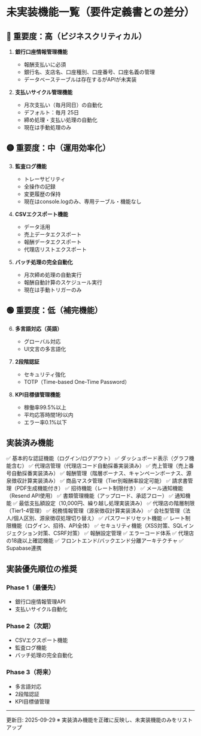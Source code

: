 # 未実装機能一覧（要件定義書との差分）

## 🔴 重要度：高（ビジネスクリティカル）

1. **銀行口座情報管理機能**
   - 報酬支払いに必須
   - 銀行名、支店名、口座種別、口座番号、口座名義の管理
   - データベーステーブルは存在するがAPIが未実装

2. **支払いサイクル管理機能**
   - 月次支払い（毎月同日）の自動化
   - デフォルト：毎月 25日
   - 締め処理・支払い処理の自動化
   - 現在は手動処理のみ

## 🟡 重要度：中（運用効率化）

3. **監査ログ機能**
   - トレーサビリティ
   - 全操作の記録
   - 変更履歴の保持
   - 現在はconsole.logのみ、専用テーブル・機能なし

4. **CSVエクスポート機能**
   - データ活用
   - 売上データエクスポート
   - 報酬データエクスポート
   - 代理店リストエクスポート

5. **バッチ処理の完全自動化**
   - 月次締め処理の自動実行
   - 報酬自動計算のスケジュール実行
   - 現在は手動トリガーのみ

## 🟢 重要度：低（補完機能）

6. **多言語対応（英語）**
   - グローバル対応
   - UI文言の多言語化

7. **2段階認証**
   - セキュリティ強化
   - TOTP（Time-based One-Time Password）

8. **KPI目標値管理機能**
   - 稼働率99.5%以上
   - 平均応答時間1秒以内
   - エラー率0.1%以下

## 実装済み機能

✅ 基本的な認証機能（ログイン/ログアウト）
✅ ダッシュボード表示（グラフ機能含む）
✅ 代理店管理（代理店コード自動採番実装済み）
✅ 売上管理（売上番号自動採番実装済み）
✅ 報酬管理（階層ボーナス、キャンペーンボーナス、源泉徴収計算実装済み）
✅ 商品マスタ管理（Tier別報酬率設定可能）
✅ 請求書管理（PDF生成機能付き）
✅ 招待機能（レート制限付き）
✅ メール通知機能（Resend API使用）
✅ 書類管理機能（アップロード、承認フロー）
✅ 通知機能
✅ 最低支払額設定（10,000円、繰り越し処理実装済み）
✅ 代理店の階層制限（Tier1-4管理）
✅ 税務情報管理（源泉徴収計算実装済み）
✅ 会社型管理（法人/個人区別、源泉徴収処理切り替え）
✅ パスワードリセット機能
✅ レート制限機能（ログイン、招待、API全体）
✅ セキュリティ機能（XSS対策、SQLインジェクション対策、CSRF対策）
✅ 報酬設定管理
✅ エラーコード体系
✅ 代理店の18歳以上確認機能
✅ フロントエンド/バックエンド分離アーキテクチャ
✅ Supabase連携

## 実装優先順位の推奨

### Phase 1（最優先）
- 銀行口座情報管理API
- 支払いサイクル自動化

### Phase 2（次期）
- CSVエクスポート機能
- 監査ログ機能
- バッチ処理の完全自動化

### Phase 3（将来）
- 多言語対応
- 2段階認証
- KPI目標値管理

---

更新日: 2025-09-29
※ 実装済み機能を正確に反映し、未実装機能のみをリストアップ